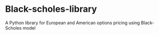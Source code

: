 # Black-scholes-library
A Python library for European and American options pricing using Black-Scholes model
